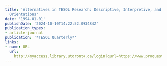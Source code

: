 ```yaml
---
title: 'Alternatives in TESOL Research: Descriptive, Interpretive, and Ideological
  Orientations'
date: '1994-01-01'
publishDate: '2024-10-10T14:22:52.093484Z'
publication_types:
- article-journal
publication: '*TESOL Quarterly*'
links:
- name: URL
  url: 
    http://myaccess.library.utoronto.ca/login?qurl=https://www.proquest.com/docview/62720233?accountid=14771&bdid=38382&_bd=8PsAM3%2BNn%2BR%2F048f2SUG1PMIirY%3D
---
```

